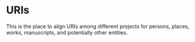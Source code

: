 # URIs
This is the place to align URIs among different projects for persons, places, works, manuscripts, and potentially other entities.
